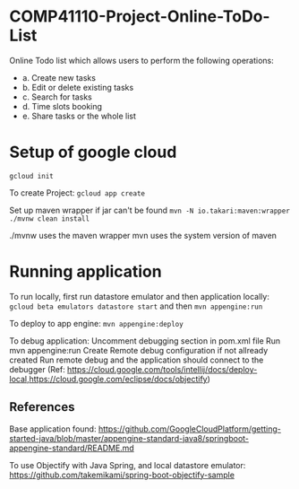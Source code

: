 # COMP41110-Project-Online-ToDo-List

Online Todo list which allows users to perform the following operations:
* a. Create new tasks
* b. Edit or delete existing tasks
* c. Search for tasks
* d. Time slots booking
* e. Share tasks or the whole list

# Setup of google cloud
`gcloud init`

To create Project:
`gcloud app create`

Set up maven wrapper if jar can't be found
`mvn -N io.takari:maven:wrapper`
`./mvnw clean install`

./mvnw uses the maven wrapper
mvn uses the system version of maven

# Running application

To run locally, first run datastore emulator and then application locally:
`gcloud beta emulators datastore start` and then
`mvn appengine:run`

To deploy to app engine:
`mvn appengine:deploy`

To debug application:
Uncomment debugging section in pom.xml file
Run mvn appengine:run
Create Remote debug configuration if not allready created
Run remote debug and the application should connect to the debugger 
(Ref: https://cloud.google.com/tools/intellij/docs/deploy-local,https://cloud.google.com/eclipse/docs/objectify)

## References
Base application found:
https://github.com/GoogleCloudPlatform/getting-started-java/blob/master/appengine-standard-java8/springboot-appengine-standard/README.md

To use Objectify with Java Spring, and local datastore emulator:
https://github.com/takemikami/spring-boot-objectify-sample